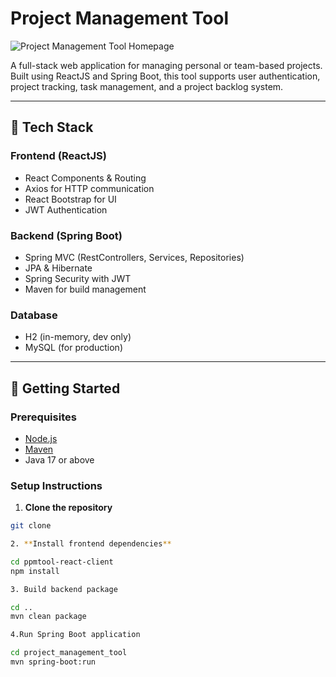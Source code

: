 # Project Management Tool

![Project Management Tool Homepage](https://i.ibb.co/wpKt0vZ/PPMT.png)

A full-stack web application for managing personal or team-based projects. Built using ReactJS and Spring Boot, this tool supports user authentication, project tracking, task management, and a project backlog system.

---

## 🔧 Tech Stack

### Frontend (ReactJS)
- React Components & Routing
- Axios for HTTP communication
- React Bootstrap for UI
- JWT Authentication

### Backend (Spring Boot)
- Spring MVC (RestControllers, Services, Repositories)
- JPA & Hibernate
- Spring Security with JWT
- Maven for build management

### Database
- H2 (in-memory, dev only)
- MySQL (for production)

---

## 🚀 Getting Started

### Prerequisites
- [Node.js](https://nodejs.org/en/)
- [Maven](https://maven.apache.org/)
- Java 17 or above

### Setup Instructions

1. **Clone the repository**

```bash
git clone 

2. **Install frontend dependencies**

cd ppmtool-react-client
npm install

3. Build backend package

cd ..
mvn clean package

4.Run Spring Boot application

cd project_management_tool
mvn spring-boot:run

